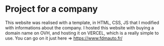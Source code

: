 # Project for a company

This website was realised with a template, in HTML, CSS, JS that I modified with informations about the company.
I hosted this website with buying a domain name on OVH, and hosting it on VERCEL, which is a really simple to use.
You can go on it just here => https://www.fdmauto.fr/

